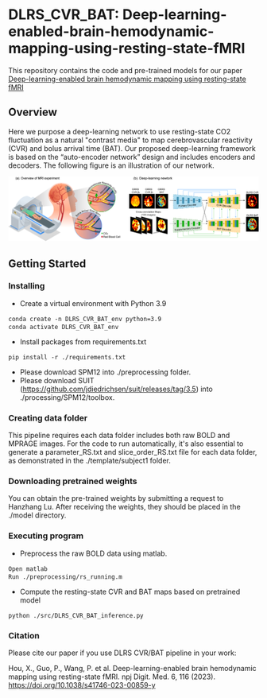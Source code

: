 # DLRS_CVR_BAT: Deep-learning-enabled-brain-hemodynamic-mapping-using-resting-state-fMRI

This repository contains the code and pre-trained models for our paper [Deep-learning-enabled brain hemodynamic mapping using resting-state fMRI](https://www.nature.com/articles/s41746-023-00859-y)

## Overview

Here we purpose a deep-learning network to use resting-state CO2 fluctuation as a natural "contrast media" to map
cerebrovascular reactivity (CVR) and bolus arrival time (BAT). Our proposed deep-learning framework is based on the 
“auto-encoder network” design and includes encoders and decoders. The following figure is an illustration of our network.

![alt text](https://github.com/SiriusHou/DLRS_CVR_BAT-Deep-learning-enabled-brain-hemodynamic-mapping-using-resting-state-fMRI/blob/main/figure/Figure1.png)
## Getting Started

### Installing
* Create a virtual environment with Python 3.9
```
conda create -n DLRS_CVR_BAT_env python=3.9
conda activate DLRS_CVR_BAT_env
```
* Install packages from requirements.txt
```
pip install -r ./requirements.txt
```

* Please download SPM12 into ./preprocessing folder. 
* Please download SUIT (https://github.com/jdiedrichsen/suit/releases/tag/3.5) into ./processing/SPM12/toolbox.
### Creating data folder
This pipeline requires each data folder includes both raw BOLD and MPRAGE images. For the code to run automatically, 
it's also essential to generate a parameter_RS.txt and slice_order_RS.txt file for each data folder, as demonstrated 
in the ./template/subject1 folder.

### Downloading pretrained weights
You can obtain the pre-trained weights by submitting a request to Hanzhang Lu. After receiving the weights, they should 
be placed in the ./model directory.

### Executing program
* Preprocess the raw BOLD data using matlab.
```
Open matlab 
Run ./preprocessing/rs_running.m
```
* Compute the resting-state CVR and BAT maps based on pretrained model
```
python ./src/DLRS_CVR_BAT_inference.py
```

### Citation
Please cite our paper if you use DLRS CVR/BAT pipeline in your work:

Hou, X., Guo, P., Wang, P. et al. Deep-learning-enabled brain hemodynamic mapping using resting-state fMRI. npj Digit. Med. 6, 116 (2023). https://doi.org/10.1038/s41746-023-00859-y